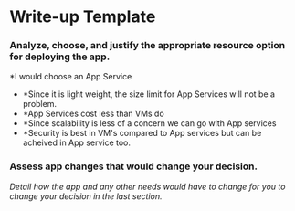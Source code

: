# Write-up Template

### Analyze, choose, and justify the appropriate resource option for deploying the app.

*I would choose an App Service
- *Since it is light weight, the size limit for App Services will not be a problem.
- *App Services cost less than VMs do
- *Since scalability is less of a concern we can go with App services
- *Security is best in VM's compared to App services but can be acheived in App service too.



### Assess app changes that would change your decision.

*Detail how the app and any other needs would have to change for you to change your decision in the last section.* 
